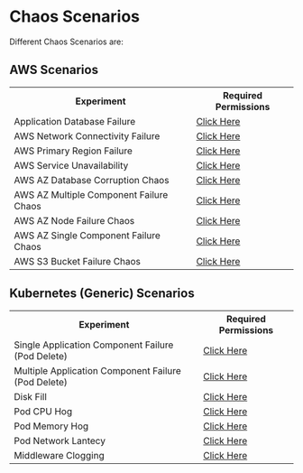 # Chaos Scenarios

Different Chaos Scenarios are: 

## AWS Scenarios

<table>
  <tr>
    <th>Experiment</th>
    <th>Required Permissions</th>
  </tr>
  <tr>
    <td>Application Database Failure</td>
    <td> <a href="https://github.com/chaosnative/scenarios/tree/main/experiments/aws/application-db-failure"> Click Here </a></td>
  </tr>

  <tr>
    <td>AWS Network Connectivity Failure</td>
    <td> <a href="https://github.com/chaosnative/scenarios/tree/main/experiments/aws/aws-network-connectivity-failure"> Click Here </a></td>
  </tr>

  <tr>
    <td>AWS Primary Region Failure</td>
    <td> <a href="https://github.com/chaosnative/scenarios/tree/main/experiments/aws/aws-primary-region-failure"> Click Here </a></td>
  </tr>

  <tr>
    <td>AWS Service Unavailability</td>
    <td> <a href="https://github.com/chaosnative/scenarios/tree/main/experiments/aws/aws-service-unavailability"> Click Here </a></td>
  </tr>

  <tr>
    <td>AWS AZ Database Corruption Chaos</td>
    <td> <a href="https://github.com/chaosnative/scenarios/tree/main/experiments/aws/az-database-corruption-chaos"> Click Here </a></td>
  </tr>

  <tr>
    <td>AWS AZ Multiple Component Failure Chaos</td>
    <td> <a href="https://github.com/chaosnative/scenarios/tree/main/experiments/aws/az-multiple-component-failure-chaos"> Click Here </a></td>
  </tr>

  <tr>
    <td>AWS AZ Node Failure Chaos</td>
    <td> <a href="https://github.com/chaosnative/scenarios/tree/main/experiments/aws/az-node-failure-chaos"> Click Here </a></td>
  </tr>

  <tr>
    <td>AWS AZ Single Component Failure Chaos</td>
    <td> <a href="https://github.com/chaosnative/scenarios/tree/main/experiments/aws/az-single-component-failure-chaos"> Click Here </a></td>
  </tr>

   <tr>
    <td>AWS S3 Bucket Failure Chaos</td>
    <td> <a href="https://github.com/chaosnative/scenarios/tree/main/experiments/aws/aws-s3-bucket-failure-chaos"> Click Here </a></td>
  </tr> 
</table>

## Kubernetes (Generic) Scenarios

<table>
  <tr>
    <th>Experiment</th>
    <th>Required Permissions</th>
  </tr>

   <tr>
    <td>Single Application Component Failure (Pod Delete)</td>
    <td> <a href="https://github.com/chaosnative/scenarios/blob/main/experiments/generic/pod-delete.yaml"> Click Here </a></td>
  </tr>

   <tr>
    <td>Multiple Application Component Failure (Pod Delete)</td>
    <td> <a href="https://github.com/chaosnative/scenarios/blob/main/experiments/generic/pod-delete.yaml"> Click Here </a></td>
  </tr>
  
  <tr>
    <td>Disk Fill</td>
    <td> <a href="https://github.com/chaosnative/scenarios/blob/main/experiments/generic/disk-fill.yaml"> Click Here </a></td>
  </tr>

  <tr>
    <td>Pod CPU Hog</td>
    <td> <a href="https://github.com/chaosnative/scenarios/blob/main/experiments/generic/pod-cpu-hog.yaml"> Click Here </a></td>
  </tr>

  <tr>
    <td>Pod Memory Hog</td>
    <td> <a href="https://github.com/chaosnative/scenarios/blob/main/experiments/generic/pod-memory-hog.yaml"> Click Here </a></td>
  </tr>

  <tr>
    <td>Pod Network Lantecy</td>
    <td> <a href="https://github.com/chaosnative/scenarios/blob/main/experiments/generic/pod-network-latency.yaml"> Click Here </a></td>
  </tr>

  <tr>
    <td>Middleware Clogging</td>
    <td> <a href="https://github.com/chaosnative/scenarios/blob/main/experiments/generic/middleware-clogging-chaos.yaml"> Click Here </a></td>
  </tr>
</table>
